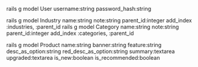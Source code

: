 rails g model User username:string password_hash:string

rails g model Industry name:string note:string parent_id:integer
add_index :industries, :parent_id
rails g model Category name:string note:string parent_id:integer
add_index :categories, :parent_id

rails g model Product name:string banner:string feature:string desc_as_option:string red_desc_as_option:string summary:textarea upgraded:textarea is_new:boolean is_recommended:boolean

